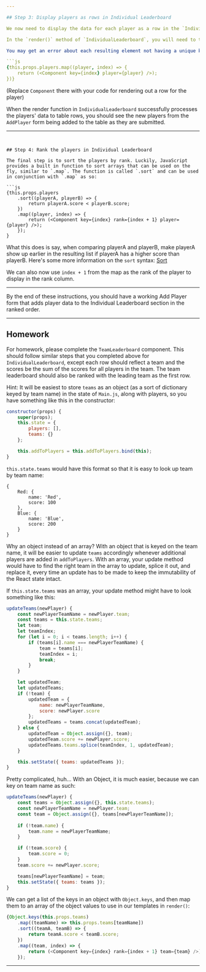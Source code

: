 ```yaml
---

## Step 3: Display players as rows in Individual Leaderboard

We now need to display the data for each player as a row in the `IndividualLeaderboard` component. Refer to the "Passing State Down to Child Components" section in [Prep 6](../prep/06.md) for instructions on how to do this.

In the `render()` method of `IndividualLeaderboard`, you will need to translate the list of players (passed in as a prop from `Main`), to row elements in the table. Recall that the `.map()` function (described in Prep from this week) can help with rendering out the contents of an array.

You may get an error about each resulting element not having a unique key. Recall that React requires that all identical components or JSX elements be assigned a unique `key` property. When dealing with arrays, we can often use the index in the array as a key. The index is available as the second argument to the function passed to `map`, for instance:

```js
{this.props.players.map((player, index) => {
    return (<Component key={index} player={player} />);
})}
```

(Replace `Component` there with your code for rendering out a row for the player)

When the render function in `IndividualLeaderboard` successfully processes the players' data to table rows, you should see the new players from the `AddPlayer` form being added to the table as they are submitted.

---
```


## Step 4: Rank the players in Individual Leaderboard

The final step is to sort the players by rank. Luckily, JavaScript provides a built in function to sort arrays that can be used on the fly, similar to `.map`. The function is called `.sort` and can be used in conjunction with `.map` as so:

```js
{this.props.players
    .sort((playerA, playerB) => {
        return playerA.score < playerB.score;
    })
    .map((player, index) => {
        return (<Component key={index} rank={index + 1} player={player} />);
    });
}
```

What this does is say, when comparing playerA and playerB, make playerA show up earlier in the resulting list if playerA has a higher score than playerB. Here's some more information on the `sort` syntax: [Sort](https://developer.mozilla.org/en-US/docs/Web/JavaScript/Reference/Global_Objects/Array/sort)

We can also now use `index + 1` from the map as the rank of the player to display in the rank column.

---

By the end of these instructions, you should have a working Add Player form that adds player data to the Individual Leaderboard section in the ranked order.

---

## Homework

For homework, please complete the `TeamLeaderboard` component. This should follow similar steps that you completed above for `IndividualLeaderboard`, except each row should reflect a team and the scores be the sum of the scores for all players in the team. The team leaderboard should also be ranked with the leading team as the first row.

Hint: It will be easiest to store `teams` as an object (as a sort of dictionary keyed by team name) in the state of `Main.js`, along with players, so you have something like this in the constructor:

```js
constructor(props) {
    super(props);
    this.state = {
        players: [],
        teams: {}
    };

    this.addToPlayers = this.addToPlayers.bind(this);
}
```

`this.state.teams` would have this format so that it is easy to look up team by team name:
```
{
    Red: {
        name: 'Red',
        score: 100
    },
    Blue: {
        name: 'Blue',
        score: 200
    }
}
```

Why an object instead of an array? With an object that is keyed on the team name, it will be easier to update `teams` accordingly whenever additional players are added in `addToPlayers`. With an array, your update method would have to find the right team in the array to update, splice it out, and replace it, every time an update has to be made to keep the immutability of the React state intact.

If `this.state.teams` was an array, your update method might have to look something like this:
```js
updateTeams(newPlayer) {
    const newPlayerTeamName = newPlayer.team;
    const teams = this.state.teams;
    let team;
    let teamIndex;
    for (let i = 0; i < teams.length; i++) {
        if (teams[i].name === newPlayerTeamName) {
            team = teams[i];
            teamIndex = i;
            break;
        }
    }

    let updatedTeam;
    let updatedTeams;
    if (!team) {
        updatedTeam = {
            name: newPlayerTeamName,
            score: newPlayer.score
        };
        updatedTeams = teams.concat(updatedTeam);
    } else {
        updatedTeam = Object.assign({}, team);
        updatedTeam.score += newPlayer.score;
        updatedTeams.teams.splice(teamIndex, 1, updatedTeam);
    }

    this.setState({ teams: updatedTeams });
}
```

Pretty complicated, huh... With an Object, it is much easier, because we can key on team name as such:
```js
updateTeams(newPlayer) {
    const teams = Object.assign({}, this.state.teams);
    const newPlayerTeamName = newPlayer.team;
    const team = Object.assign({}, teams[newPlayerTeamName]);
    
    if (!team.name) {
        team.name = newPlayerTeamName;
    }

    if (!team.score) {
        team.score = 0;
    }
    team.score += newPlayer.score;

    teams[newPlayerTeamName] = team;
    this.setState({ teams: teams });
}
```

We can get a list of the keys in an object with `Object.keys`, and then map them to an array of the object values to use in our templates in `render()`:
```js
{Object.keys(this.props.teams)
    .map((teamName) => this.props.teams[teamName])
    .sort((teamA, teamB) => {
        return teamA.score < teamB.score;
    })
    .map((team, index) => {
        return (<Component key={index} rank={index + 1} team={team} />);
    });
```

----


